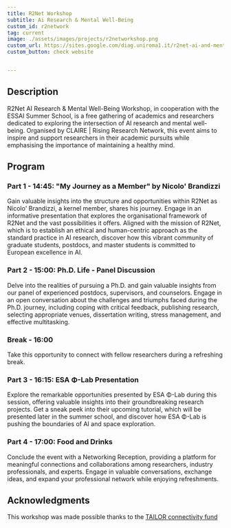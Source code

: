 ```yaml
---
title: R2Net Workshop
subtitle: Ai Research & Mental Well-Being
custom_id: r2network
tag: current
image: ./assets/images/projects/r2networkshop.png
custom_url: https://sites.google.com/diag.uniroma1.it/r2net-ai-and-mental-wellness/home
custom_button: check website


---
```

## Description

R2Net AI Research & Mental Well-Being Workshop, in cooperation with the ESSAI Summer School, is a free gathering of academics and researchers dedicated to exploring the intersection of AI research and mental well-being. Organised by CLAIRE \| Rising Research Network, this event aims to inspire and support researchers in their academic pursuits while emphasising the importance of maintaining a healthy mind.


## Program

### Part 1 - 14:45: "My Journey as a Member" by Nicolo' Brandizzi

Gain valuable insights into the structure and opportunities within R2Net as Nicolo' Brandizzi, a kernel member, shares his journey. Engage in an informative presentation that explores the organisational framework of R2Net and the vast possibilities it offers. Aligned with the mission of R2Net, which is to establish an ethical and human-centric approach as the standard practice in AI research, discover how this vibrant community of graduate students, postdocs, and master students is committed to European excellence in AI. 

### Part 2 - 15:00: Ph.D. Life - Panel Discussion

Delve into the realities of pursuing a Ph.D. and gain valuable insights from our panel of experienced postdocs, supervisors, and counselors. Engage in an open conversation about the challenges and triumphs faced during the Ph.D. journey, including coping with critical feedback, publishing research, selecting appropriate venues, dissertation writing, stress management, and effective multitasking.

### Break - 16:00

Take this opportunity to connect with fellow researchers during a refreshing break. 

### Part 3 - 16:15: ESA Φ-Lab Presentation

Explore the remarkable opportunities presented by ESA Φ-Lab during this session, offering valuable insights into their groundbreaking research projects. Get a sneak peek into their upcoming tutorial, which will be presented later in the summer school, and discover how ESA Φ-Lab is pushing the boundaries of AI and space exploration.

### Part 4 - 17:00: Food and Drinks

Conclude the event with a Networking Reception, providing a platform for meaningful connections and collaborations among researchers, industry professionals, and experts. Engage in valuable conversations, exchange ideas, and expand your professional network while enjoying refreshments. 

## Acknowledgments

This workshop was made possible thanks to the [TAILOR connectivity fund](https://tailor-network.eu/connectivity-fund/funded-projects)